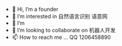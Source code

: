 - 👋 Hi, I’m a founder
- 👀 I’m interested in 自然语言识别 语意网
- 🌱 I’m 
- 💞️ I’m looking to collaborate on 机器人开发
- 📫 How to reach me ... QQ 1206458890



